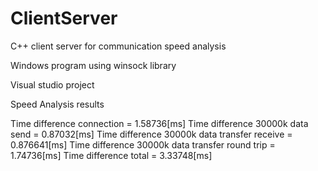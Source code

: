 # ClientServer
C++ client server for communication speed analysis

Windows program using winsock library

Visual studio project 

Speed Analysis results

Time difference connection = 1.58736[ms]
Time difference 30000k data send = 0.87032[ms]
Time difference 30000k data transfer receive = 0.876641[ms]
Time difference 30000k data transfer round trip = 1.74736[ms]
Time difference total = 3.33748[ms]

